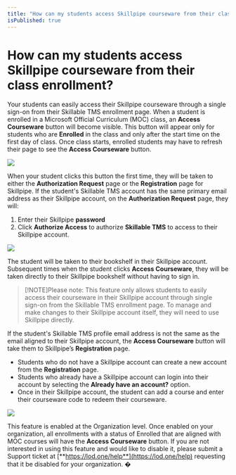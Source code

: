 ```yaml
---
title: "How can my students access Skillpipe courseware from their class enrollment?"
isPublished: true
---
```


# How can my students access Skillpipe courseware from their class enrollment?

Your students can easily access their Skillpipe courseware through a single sign-on from their Skillable TMS enrollment page. When a student is enrolled in a Microsoft Official Curriculum (MOC) class, an **Access Courseware** button will become visible. This button will appear only for students who are **Enrolled** in the class and only after the start time on the first day of class. Once class starts, enrolled students may have to refresh their page to see the **Access Courseware** button.

![](/tms/images/access-courseware-button.png)

When your student clicks this button the first time, they will be taken to either the **Authorization Request** page or the **Registration** page for Skillpipe. If the student's Skillable TMS account has the same primary email address as their Skillpipe account, on the **Authorization Request** page, they will:
1. Enter their Skillpipe **password**
1. Click **Authorize Access** to authorize **Skillable TMS** to access to their Skillpipe account. 

![](/tms/images/authorize-access.png)

The student will be taken to their bookshelf in their Skillpipe account. Subsequent times when the student clicks **Access Courseware**, they will be taken directly to their Skillpipe bookshelf without having to sign in.

>[!NOTE]Please note: This feature only allows students to easily access their courseware in their Skillpipe account through single sign-on from the Skillable TMS enrollment page. To manage and make changes to their Skillpipe account itself, they will need to use Skillpipe directly.

If the student's Skillable TMS profile email address is not the same as the email aligned to their Skillpipe account, the **Access Courseware** button will take them to Skillpipe’s **Registration** page. 
- Students who do not have a Skillpipe account can create a new account from the **Registration** page.
- Students who already have a Skillpipe account can login into their account by selecting the **Already have an account?** option. 
- Once in their Skillpipe account, the student can add a course and enter their courseware code to redeem their courseware.

![](/tms/images/skillpipe-registration.png)

This feature is enabled at the Organization level. Once enabled on your organization, all enrollments with a status of Enrolled  that are aligned with MOC courses will have the **Access Courseware** button. If you are not interested in using this feature and would like to disable it, please submit a Support ticket at [**https://lod.one/help**](https://lod.one/help) requesting that it be disabled for your organization.
�

